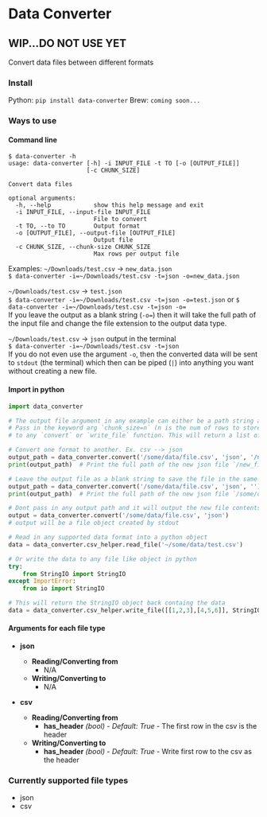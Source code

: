 # Data Converter

## WIP...DO NOT USE YET

Convert data files between different formats


### Install
Python: `pip install data-converter`
Brew: `coming soon...`


### Ways to use

#### Command line
```
$ data-converter -h
usage: data-converter [-h] -i INPUT_FILE -t TO [-o [OUTPUT_FILE]]
                      [-c CHUNK_SIZE]

Convert data files

optional arguments:
  -h, --help            show this help message and exit
  -i INPUT_FILE, --input-file INPUT_FILE
                        File to convert
  -t TO, --to TO        Output format
  -o [OUTPUT_FILE], --output-file [OUTPUT_FILE]
                        Output file
  -c CHUNK_SIZE, --chunk-size CHUNK_SIZE
                        Max rows per output file
```

Examples:
`~/Downloads/test.csv` -> `new_data.json`  
`$ data-converter -i=~/Downloads/test.csv -t=json -o=new_data.json`  

`~/Downloads/test.csv` -> `test.json`  
`$ data-converter -i=~/Downloads/test.csv -t=json -o=test.json` or `$ data-converter -i=~/Downloads/test.csv -t=json -o=`  
If you leave the output as a blank string (`-o=`) then it will take the full path of the input file and change the file extension to the output data type.

`~/Downloads/test.csv` -> `json` output in the terminal  
`$ data-converter -i=~/Downloads/test.csv -t=json`  
If you do not even use the argument `-o`, then the converted data will be sent to `stdout` (the terminal) which then can be piped (`|`) into anything you want without creating a new file.


#### Import in python
```python
import data_converter

# The output file argument in any example can either be a path string a file object, or nothing (terminal output).
# Pass in the keyword arg `chunk_size=n` (n is the num of rows to store in each file)
# to any `convert` or `write_file` function. This will return a list of files that the data is chunked up into.

# Convert one format to another. Ex. csv --> json
output_path = data_converter.convert('/some/data/file.csv', 'json', '/new_file.json')
print(output_path)  # Print the full path of the new json file `/new_file.json`

# Leave the output file as a blank string to save the file in the same location as the input but with a new extension
output_path = data_converter.convert('/some/data/file.csv', 'json', '')
print(output_path)  # Print the full path of the new json file `/some/data/file.json`

# Dont pass in any output path and it will output the new file contents to stdout
output = data_converter.convert('/some/data/file.csv', 'json')
# output will be a file object created by stdout

# Read in any supported data format into a python object
data = data_converter.csv_helper.read_file('~/some/data/test.csv')

# Or write the data to any file like object in python
try:
    from StringIO import StringIO
except ImportError:
    from io import StringIO

# This will return the StringIO object back containg the data
data = data_converter.csv_helper.write_file([[1,2,3],[4,5,6]], StringIO(), header=False)

```

#### Arguments for each file type
- **json**
    - **Reading/Converting from**
        - N/A
    - **Writing/Converting to**
        - N/A

- **csv**
    - **Reading/Converting from**
        - **has_header** _(bool)_ - _Default: True_ - The first row in the csv is the header
    - **Writing/Converting to**
        - **has_header** _(bool)_ - _Default: True_ - Write first row to the csv as the header

### Currently supported file types
- json
- csv
